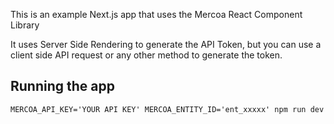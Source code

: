 This is an example Next.js app that uses the Mercoa React Component Library

It uses Server Side Rendering to generate the API Token, but you can use a client side API request or any other method to generate the token.

## Running the app

`MERCOA_API_KEY='YOUR API KEY' MERCOA_ENTITY_ID='ent_xxxxx' npm run dev`
